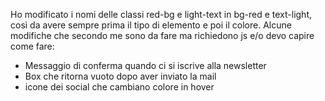 Ho modificato i nomi delle classi red-bg e light-text in bg-red e text-light, così da avere sempre prima il tipo di elemento e poi il colore. 
Alcune modifiche che secondo me sono da fare ma richiedono js e/o devo capire come fare: 
- Messaggio di conferma quando ci si iscrive alla newsletter
- Box che ritorna vuoto dopo aver inviato la mail
- icone dei social che cambiano colore in hover
